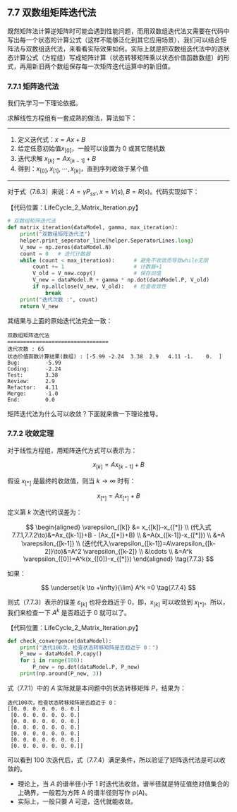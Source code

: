 
## 7.7 双数组矩阵迭代法

既然矩阵法计算逆矩阵时可能会遇到性能问题，而用双数组迭代法又需要在代码中写出每一个状态的计算公式（这样不能够泛化到其它应用场景），我们可以结合矩阵法与双数组迭代法，来看看实际效果如何。实际上就是把双数组迭代法中的逐状态计算公式（方程组）写成矩阵计算（状态转移矩阵乘以状态价值函数数组）的形式，再用新旧两个数组保存每一次矩阵迭代运算中的新旧值。

### 7.7.1 矩阵迭代法

我们先学习一下理论依据。

求解线性方程组有一套成熟的做法，算法如下：

---

1. 定义迭代式：$x=Ax+B$
2. 给定任意初始值$x_{[0]}$，一般可以设置为 0 或其它随机数
3. 迭代求解 $x_{[k]}=Ax_{[k-1]}+B$
4. 得到：$x_{[0]},x_{[1]},\cdots,x_{[k]}$，直到序列收敛于某个值

---

对于式（7.6.3）来说：$A = \gamma P_{ss'}, x=V(s), B=R(s)$。代码实现如下：

【代码位置：LifeCycle_2_Matrix_Iteration.py】

```Python
# 双数组矩阵迭代法
def matrix_iteration(dataModel, gamma, max_iteration):
    print("双数组矩阵迭代法")
    helper.print_seperator_line(helper.SeperatorLines.long)
    V_new = np.zeros(dataModel.N)
    count = 0   # 迭代计数器
    while (count < max_iteration):      # 避免不收敛而导致while无限
        count += 1                      # 计数器+1
        V_old = V_new.copy()            # 保存旧值
        V_new = dataModel.R + gamma * np.dot(dataModel.P, V_old)
        if np.allclose(V_new, V_old):   # 检查收敛性
            break
    print("迭代次数 :", count)
    return V_new
```

其结果与上面的原始迭代法完全一致：

```
双数组矩阵迭代法
================================
迭代次数 : 65
状态价值函数计算结果(数组) : [-5.99 -2.24  3.38  2.9   4.11 -1.    0.  ]
Bug:        -5.99
Coding:     -2.24
Test:       3.38
Review:     2.9
Refactor:   4.11
Merge:      -1.0
End:        0.0
```

矩阵迭代法为什么可以收敛？下面就来做一下理论推导。

### 7.7.2 收敛定理

对于线性方程组，用矩阵迭代方式可以表示为：

$$
x_{[k]}=Ax_{[k-1]}+B \tag{7.7.1}
$$ 

假设 $x_{[*]}$ 是最终的收敛值，则当 $k \to \infty$ 时有：

$$
x_{[*]}=Ax_{[*]}+B \tag{7.7.2}
$$

定义第 $k$ 次迭代的误差为：

$$
\begin{aligned}
\varepsilon_{[k]} &= x_{[k]}-x_{[*]}
\\
(代入式7.7.1,7.7.2\to)&=Ax_{[k-1]}+B - (Ax_{[*]}+B)
\\
&=A(x_{[k-1]}-x_{[*]})
\\
&=A \varepsilon_{[k-1]}
\\
(迭代代入\varepsilon_{[k-1]}=A\varepsilon_{[k-2]}\to)&=A^2 \varepsilon_{[k-2]}
\\
&\cdots
\\
&=A^k \varepsilon_{[0]}=A^k(x_{[0]}-x_{[*]})
\end{aligned}
\tag{7.7.3}
$$

如果：

$$
\underset{k \to +\infty}{\lim} A^k =0 \tag{7.7.4}
$$

则式（7.7.3）表示的误差 $\varepsilon_{[k]}$ 也将会趋近于 0，即，$x_{[k]}$ 可以收敛到 $x_{[*]}$。所以，我们来检查一下 $A^k$ 是否趋近于 0 就可以了。

【代码位置：LifeCycle_2_Matrix_Iteration.py】

```Python
def check_convergence(dataModel):
    print("迭代100次，检查状态转移矩阵是否趋近于 0：")
    P_new = dataModel.P.copy()
    for i in range(100):
        P_new = np.dot(dataModel.P, P_new)
    print(np.around(P_new, 3))
```
式（7.7.1）中的 $A$ 实际就是本问题中的状态转移矩阵 $P$，结果为：
```
迭代100次，检查状态转移矩阵是否趋近于 0：
[[0. 0. 0. 0. 0. 0. 0.]
 [0. 0. 0. 0. 0. 0. 0.]
 [0. 0. 0. 0. 0. 0. 0.]
 [0. 0. 0. 0. 0. 0. 0.]
 [0. 0. 0. 0. 0. 0. 0.]
 [0. 0. 0. 0. 0. 0. 0.]
 [0. 0. 0. 0. 0. 0. 0.]]
```
可以看到 100 次迭代后，式（7.7.4）满足条件，所以验证了矩阵迭代法是可以收敛的。

- 理论上，当 $A$ 的谱半径小于 1 时迭代法收敛。谱半径就是特征值绝对值集合的上确界，一般若为方阵 A 的谱半径则写作 ρ(A)。
- 实际上，一般只要 $A$ 可逆，迭代就能收敛。
